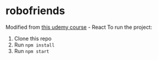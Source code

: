 # robofriends
Modified from [this udemy course](https://www.udemy.com/the-complete-web-developer-zero-to-mastery/) - React
To run the project:

1. Clone this repo
2. Run `npm install`
3. Run `npm start`
